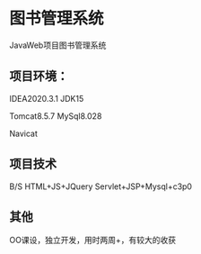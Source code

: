 
# 图书管理系统
JavaWeb项目图书管理系统

## 项目环境：
 IDEA2020.3.1  JDK15

 Tomcat8.5.7 MySql8.028

 Navicat

## 项目技术
 B/S
 HTML+JS+JQuery
 Servlet+JSP+Mysql+c3p0

 ## 其他
 OO课设，独立开发，用时两周+，有较大的收获





